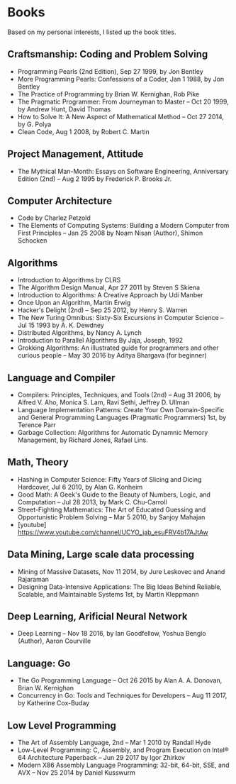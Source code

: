 # Books

Based on my personal interests, I listed up the book titles.

## Craftsmanship: Coding and Problem Solving

* Programming Pearls (2nd Edition), Sep 27 1999, by Jon Bentley 
* More Programming Pearls: Confessions of a Coder, Jan 1 1988, by Jon Bentley
* The Practice of Programming by Brian W. Kernighan, Rob Pike
* The Pragmatic Programmer: From Journeyman to Master – Oct 20 1999, by Andrew Hunt, David Thomas
* How to Solve It: A New Aspect of Mathematical Method – Oct 27 2014, by G. Polya
* Clean Code, Aug 1 2008, by Robert C. Martin

## Project Management, Attitude

* The Mythical Man-Month: Essays on Software Engineering, Anniversary Edition (2nd) – Aug 2 1995 by Frederick P. Brooks Jr. 

## Computer Architecture

* Code by Charlez Petzold
* The Elements of Computing Systems: Building a Modern Computer from First Principles – Jan 25 2008 by Noam Nisan (Author), Shimon Schocken

## Algorithms

* Introduction to Algorithms by CLRS
* The Algorithm Design Manual, Apr 27 2011 by Steven S Skiena
* Introduction to Algorithms: A Creative Approach by Udi Manber
* Once Upon an Algorithm, Martin Erwig
* Hacker's Delight (2nd) – Sep 25 2012, by Henry S. Warren
* The New Turing Omnibus: Sixty-Six Excursions in Computer Science – Jul 15 1993 by A. K. Dewdney
* Distributed Algorithms, by Nancy A. Lynch
* Introduction to Parallel Algorithms By Jaja, Joseph, 1992
* Grokking Algorithms: An illustrated guide for programmers and other curious people – May 30 2016 by Aditya Bhargava (for beginner)

## Language and Compiler

* Compilers: Principles, Techniques, and Tools (2nd) – Aug 31 2006, by Alfred V. Aho, Monica S. Lam, Ravi Sethi, Jeffrey D. Ullman
* Language Implementation Patterns: Create Your Own Domain-Specific and General Programming Languages (Pragmatic Programmers) 1st, by Terence Parr
* Garbage Collection: Algorithms for Automatic Dynamnic Memory Management, by Richard Jones, Rafael Lins.

## Math, Theory

* Hashing in Computer Science: Fifty Years of Slicing and Dicing Hardcover, Jul 6 2010, by Alan G. Konheim 
* Good Math: A Geek's Guide to the Beauty of Numbers, Logic, and Computation – Jul 28 2013, by Mark C. Chu-Carroll
* Street-Fighting Mathematics: The Art of Educated Guessing and Opportunistic Problem Solving – Mar 5 2010, by Sanjoy Mahajan
* [youtube] https://www.youtube.com/channel/UCYO_jab_esuFRV4b17AJtAw

## Data Mining, Large scale data processing

* Mining of Massive Datasets, Nov 11 2014, by Jure Leskovec and Anand Rajaraman
* Designing Data-Intensive Applications: The Big Ideas Behind Reliable, Scalable, and Maintainable Systems 1st, by Martin Kleppmann

## Deep Learning, Arificial Neural Network

* Deep Learning – Nov 18 2016, by Ian Goodfellow, Yoshua Bengio (Author), Aaron Courville

## Language: Go

* The Go Programming Language – Oct 26 2015 by Alan A. A. Donovan, Brian W. Kernighan
* Concurrency in Go: Tools and Techniques for Developers – Aug 11 2017, by Katherine Cox-Buday

## Low Level Programming

* The Art of Assembly Language, 2nd – Mar 1 2010 by Randall Hyde 
* Low-Level Programming: C, Assembly, and Program Execution on Intel® 64 Architecture Paperback – Jun 29 2017 by Igor Zhirkov
* Modern X86 Assembly Language Programming: 32-bit, 64-bit, SSE, and AVX – Nov 25 2014 by Daniel Kusswurm
